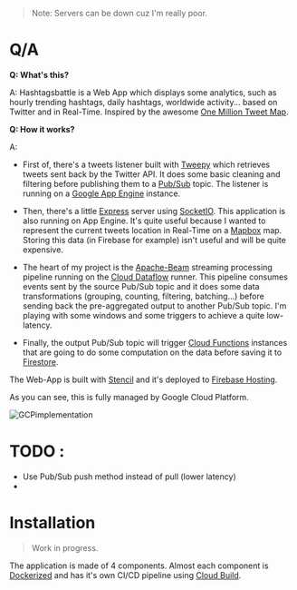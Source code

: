 > Note: Servers can be down cuz I'm really poor.

# Q/A

**Q: What's this?**

A: Hashtagsbattle is a Web App which displays some analytics, such as hourly trending hashtags, daily hashtags, worldwide activity... based on Twitter and in Real-Time. Inspired by the awesome [One Million Tweet Map](https://onemilliontweetmap.com).

**Q: How it works?**

A: 

- First of, there's a tweets listener built with [Tweepy](https://tweepy.readthedocs.io) which retrieves tweets sent back by the Twitter API. It does some basic cleaning and filtering before publishing them to a [Pub/Sub](https://cloud.google.com/pubsub/docs/overview) topic. The listener is running on a [Google App Engine](https://cloud.google.com/appengine/) instance. 

- Then, there's a little [Express](https://expressjs.com/) server using [SocketIO](https://socket.io/). This application is also running on App Engine. It's quite useful because I wanted to represent the current tweets location in Real-Time on a [Mapbox](https://www.mapbox.com/) map. Storing this data (in Firebase for example) isn't useful and will be quite expensive. 

- The heart of my project is the [Apache-Beam](https://beam.apache.org/) streaming processing pipeline running on the [Cloud Dataflow](https://cloud.google.com/dataflow) runner. This pipeline consumes events sent by the source Pub/Sub topic and it does some data transformations (grouping, counting, filtering, batching...) before sending back the pre-aggregated output to another Pub/Sub topic. I'm playing with some windows and some triggers to achieve a quite low-latency.

- Finally, the output Pub/Sub topic will trigger [Cloud Functions](https://cloud.google.com/functions/) instances that are going to do some computation on the data before saving it to [Firestore](https://firebase.google.com/docs/firestore).

The Web-App is built with [Stencil](https://stenciljs.com/) and it's deployed to [Firebase Hosting](https://firebase.google.com/docs/hosting).

As you can see, this is fully managed by Google Cloud Platform.

![GCPimplementation](https://camo.githubusercontent.com/112f0a46af60d9d806198e82ae58dde2ce145081/68747470733a2f2f692e696d6775722e636f6d2f4f4d7744307a592e706e67)

# TODO :
- Use Pub/Sub push method instead of pull (lower latency)
- 

# Installation

> Work in progress.

The application is made of 4 components. Almost each component is [Dockerized](https://www.docker.com/) and has it's own CI/CD pipeline using [Cloud Build](https://cloud.google.com/cloud-build). 
